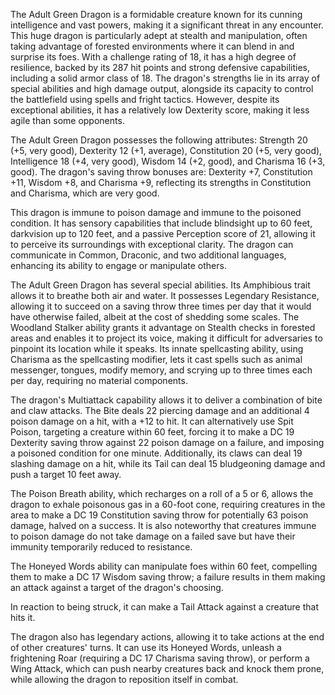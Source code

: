 The Adult Green Dragon is a formidable creature known for its cunning intelligence and vast powers, making it a significant threat in any encounter. This huge dragon is particularly adept at stealth and manipulation, often taking advantage of forested environments where it can blend in and surprise its foes. With a challenge rating of 18, it has a high degree of resilience, backed by its 287 hit points and strong defensive capabilities, including a solid armor class of 18. The dragon's strengths lie in its array of special abilities and high damage output, alongside its capacity to control the battlefield using spells and fright tactics. However, despite its exceptional abilities, it has a relatively low Dexterity score, making it less agile than some opponents. 

The Adult Green Dragon possesses the following attributes: Strength 20 (+5, very good), Dexterity 12 (+1, average), Constitution 20 (+5, very good), Intelligence 18 (+4, very good), Wisdom 14 (+2, good), and Charisma 16 (+3, good). The dragon's saving throw bonuses are: Dexterity +7, Constitution +11, Wisdom +8, and Charisma +9, reflecting its strengths in Constitution and Charisma, which are very good.

This dragon is immune to poison damage and immune to the poisoned condition. It has sensory capabilities that include blindsight up to 60 feet, darkvision up to 120 feet, and a passive Perception score of 21, allowing it to perceive its surroundings with exceptional clarity. The dragon can communicate in Common, Draconic, and two additional languages, enhancing its ability to engage or manipulate others.

The Adult Green Dragon has several special abilities. Its Amphibious trait allows it to breathe both air and water. It possesses Legendary Resistance, allowing it to succeed on a saving throw three times per day that it would have otherwise failed, albeit at the cost of shedding some scales. The Woodland Stalker ability grants it advantage on Stealth checks in forested areas and enables it to project its voice, making it difficult for adversaries to pinpoint its location while it speaks. Its innate spellcasting ability, using Charisma as the spellcasting modifier, lets it cast spells such as animal messenger, tongues, modify memory, and scrying up to three times each per day, requiring no material components.

The dragon's Multiattack capability allows it to deliver a combination of bite and claw attacks. The Bite deals 22 piercing damage and an additional 4 poison damage on a hit, with a +12 to hit. It can alternatively use Spit Poison, targeting a creature within 60 feet, forcing it to make a DC 19 Dexterity saving throw against 22 poison damage on a failure, and imposing a poisoned condition for one minute. Additionally, its claws can deal 19 slashing damage on a hit, while its Tail can deal 15 bludgeoning damage and push a target 10 feet away. 

The Poison Breath ability, which recharges on a roll of a 5 or 6, allows the dragon to exhale poisonous gas in a 60-foot cone, requiring creatures in the area to make a DC 19 Constitution saving throw for potentially 63 poison damage, halved on a success. It is also noteworthy that creatures immune to poison damage do not take damage on a failed save but have their immunity temporarily reduced to resistance. 

The Honeyed Words ability can manipulate foes within 60 feet, compelling them to make a DC 17 Wisdom saving throw; a failure results in them making an attack against a target of the dragon's choosing. 

In reaction to being struck, it can make a Tail Attack against a creature that hits it.

The dragon also has legendary actions, allowing it to take actions at the end of other creatures' turns. It can use its Honeyed Words, unleash a frightening Roar (requiring a DC 17 Charisma saving throw), or perform a Wing Attack, which can push nearby creatures back and knock them prone, while allowing the dragon to reposition itself in combat.